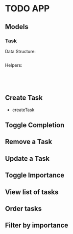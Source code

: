 # TODO APP

## Models

### Task

Data Structure:

```js

```

Helpers: 

```js





```



## Create Task

- createTask








## Toggle Completion
## Remove a Task
## Update a Task
## Toggle Importance
## View list of tasks
## Order tasks
## Filter by importance